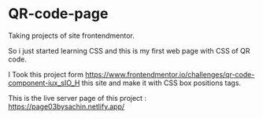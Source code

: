 # QR-code-page
Taking projects of site frontendmentor.

So i just started learning CSS and this is my first web page with CSS of QR code.

I Took this project form https://www.frontendmentor.io/challenges/qr-code-component-iux_sIO_H   this site and make it with CSS box positions tags.

This is the live server page of this project : https://page03bysachin.netlify.app/


